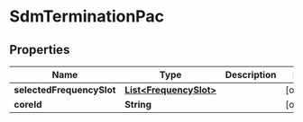 
# SdmTerminationPac

## Properties
Name | Type | Description | Notes
------------ | ------------- | ------------- | -------------
**selectedFrequencySlot** | [**List&lt;FrequencySlot&gt;**](FrequencySlot.md) |  |  [optional]
**coreId** | **String** |  |  [optional]



